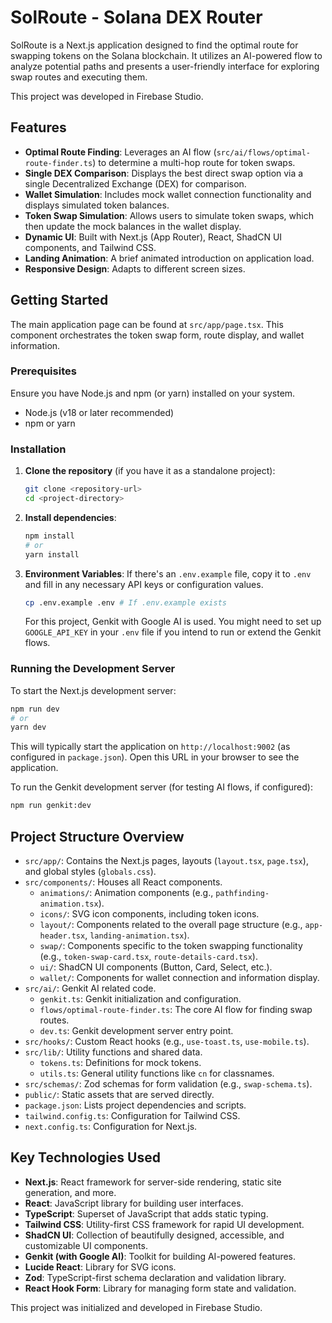 # SolRoute - Solana DEX Router

SolRoute is a Next.js application designed to find the optimal route for swapping tokens on the Solana blockchain. It utilizes an AI-powered flow to analyze potential paths and presents a user-friendly interface for exploring swap routes and executing them.

This project was developed in Firebase Studio.

## Features

- **Optimal Route Finding**: Leverages an AI flow (`src/ai/flows/optimal-route-finder.ts`) to determine a multi-hop route for token swaps.
- **Single DEX Comparison**: Displays the best direct swap option via a single Decentralized Exchange (DEX) for comparison.
- **Wallet Simulation**: Includes mock wallet connection functionality and displays simulated token balances.
- **Token Swap Simulation**: Allows users to simulate token swaps, which then update the mock balances in the wallet display.
- **Dynamic UI**: Built with Next.js (App Router), React, ShadCN UI components, and Tailwind CSS.
- **Landing Animation**: A brief animated introduction on application load.
- **Responsive Design**: Adapts to different screen sizes.

## Getting Started

The main application page can be found at `src/app/page.tsx`. This component orchestrates the token swap form, route display, and wallet information.

### Prerequisites

Ensure you have Node.js and npm (or yarn) installed on your system.

- Node.js (v18 or later recommended)
- npm or yarn

### Installation

1.  **Clone the repository** (if you have it as a standalone project):
    ```bash
    git clone <repository-url>
    cd <project-directory>
    ```

2.  **Install dependencies**:
    ```bash
    npm install
    # or
    yarn install
    ```

3.  **Environment Variables**:
    If there's an `.env.example` file, copy it to `.env` and fill in any necessary API keys or configuration values.
    ```bash
    cp .env.example .env # If .env.example exists
    ```
    For this project, Genkit with Google AI is used. You might need to set up `GOOGLE_API_KEY` in your `.env` file if you intend to run or extend the Genkit flows.

### Running the Development Server

To start the Next.js development server:

```bash
npm run dev
# or
yarn dev
```

This will typically start the application on `http://localhost:9002` (as configured in `package.json`). Open this URL in your browser to see the application.

To run the Genkit development server (for testing AI flows, if configured):
```bash
npm run genkit:dev
```

## Project Structure Overview

-   `src/app/`: Contains the Next.js pages, layouts (`layout.tsx`, `page.tsx`), and global styles (`globals.css`).
-   `src/components/`: Houses all React components.
    -   `animations/`: Animation components (e.g., `pathfinding-animation.tsx`).
    -   `icons/`: SVG icon components, including token icons.
    -   `layout/`: Components related to the overall page structure (e.g., `app-header.tsx`, `landing-animation.tsx`).
    -   `swap/`: Components specific to the token swapping functionality (e.g., `token-swap-card.tsx`, `route-details-card.tsx`).
    -   `ui/`: ShadCN UI components (Button, Card, Select, etc.).
    -   `wallet/`: Components for wallet connection and information display.
-   `src/ai/`: Genkit AI related code.
    -   `genkit.ts`: Genkit initialization and configuration.
    -   `flows/optimal-route-finder.ts`: The core AI flow for finding swap routes.
    -   `dev.ts`: Genkit development server entry point.
-   `src/hooks/`: Custom React hooks (e.g., `use-toast.ts`, `use-mobile.ts`).
-   `src/lib/`: Utility functions and shared data.
    -   `tokens.ts`: Definitions for mock tokens.
    -   `utils.ts`: General utility functions like `cn` for classnames.
-   `src/schemas/`: Zod schemas for form validation (e.g., `swap-schema.ts`).
-   `public/`: Static assets that are served directly.
-   `package.json`: Lists project dependencies and scripts.
-   `tailwind.config.ts`: Configuration for Tailwind CSS.
-   `next.config.ts`: Configuration for Next.js.

## Key Technologies Used

-   **Next.js**: React framework for server-side rendering, static site generation, and more.
-   **React**: JavaScript library for building user interfaces.
-   **TypeScript**: Superset of JavaScript that adds static typing.
-   **Tailwind CSS**: Utility-first CSS framework for rapid UI development.
-   **ShadCN UI**: Collection of beautifully designed, accessible, and customizable UI components.
-   **Genkit (with Google AI)**: Toolkit for building AI-powered features.
-   **Lucide React**: Library for SVG icons.
-   **Zod**: TypeScript-first schema declaration and validation library.
-   **React Hook Form**: Library for managing form state and validation.

This project was initialized and developed in Firebase Studio.
